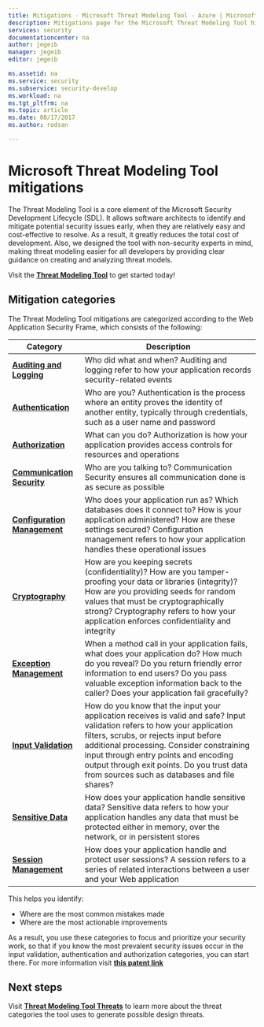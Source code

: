 ```yaml
---
title: Mitigations - Microsoft Threat Modeling Tool - Azure | Microsoft Docs
description: Mitigations page for the Microsoft Threat Modeling Tool highlighting possible solutions to the most exposed generated threats.
services: security
documentationcenter: na
author: jegeib
manager: jegeib
editor: jegeib

ms.assetid: na
ms.service: security
ms.subservice: security-develop
ms.workload: na
ms.tgt_pltfrm: na
ms.topic: article
ms.date: 08/17/2017
ms.author: rodsan

---
```


# Microsoft Threat Modeling Tool mitigations

The Threat Modeling Tool is a core element of the Microsoft Security Development Lifecycle (SDL). It allows software architects to identify and mitigate potential security issues early, when they are relatively easy and cost-effective to resolve. As a result, it greatly reduces the total cost of development. Also, we designed the tool with non-security experts in mind, making threat modeling easier for all developers by providing clear guidance on creating and analyzing threat models.

Visit the **[Threat Modeling Tool](threat-modeling-tool.md)** to get started today!

## Mitigation categories

The Threat Modeling Tool mitigations are categorized according to the Web Application Security Frame, which consists of the following:

| Category | Description |
| -------- | ----------- |
| **[Auditing and Logging](threat-modeling-tool-auditing-and-logging.md)** | Who did what and when? Auditing and logging refer to how your application records security-related events |
| **[Authentication](threat-modeling-tool-authentication.md)** | Who are you? Authentication is the process where an entity proves the identity of another entity, typically through credentials, such as a user name and password |
| **[Authorization](threat-modeling-tool-authorization.md)** | What can you do? Authorization is how your application provides access controls for resources and operations |
| **[Communication Security](threat-modeling-tool-communication-security.md)** | Who are you talking to? Communication Security ensures all communication done is as secure as possible |
| **[Configuration Management](threat-modeling-tool-configuration-management.md)** | Who does your application run as? Which databases does it connect to? How is your application administered? How are these settings secured? Configuration management refers to how your application handles these operational issues |
| **[Cryptography](threat-modeling-tool-cryptography.md)** | How are you keeping secrets (confidentiality)? How are you tamper-proofing your data or libraries (integrity)? How are you providing seeds for random values that must be cryptographically strong? Cryptography refers to how your application enforces confidentiality and integrity |
| **[Exception Management](threat-modeling-tool-exception-management.md)** | When a method call in your application fails, what does your application do? How much do you reveal? Do you return friendly error information to end users? Do you pass valuable exception information back to the caller? Does your application fail gracefully? |
| **[Input Validation](threat-modeling-tool-input-validation.md)** | How do you know that the input your application receives is valid and safe? Input validation refers to how your application filters, scrubs, or rejects input before additional processing. Consider constraining input through entry points and encoding output through exit points. Do you trust data from sources such as databases and file shares? |
| **[Sensitive Data](threat-modeling-tool-sensitive-data.md)** | How does your application handle sensitive data? Sensitive data refers to how your application handles any data that must be protected either in memory, over the network, or in persistent stores |
| **[Session Management](threat-modeling-tool-session-management.md)** | How does your application handle and protect user sessions? A session refers to a series of related interactions between a user and your Web application |

This helps you identify:

* Where are the most common mistakes made
* Where are the most actionable improvements

As a result, you use these categories to focus and prioritize your security work, so that if you know the most prevalent security issues occur in the input validation, authentication and authorization categories, you can start there. For more information visit **[this patent link](https://www.google.com/patents/US7818788)**

## Next steps

Visit **[Threat Modeling Tool Threats](threat-modeling-tool-threats.md)** to learn more about the threat categories the tool uses to generate possible design threats.